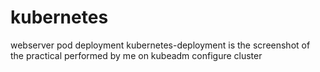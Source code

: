 # kubernetes
webserver pod deployment
kubernetes-deployment is the screenshot of the practical performed by me on kubeadm configure cluster

